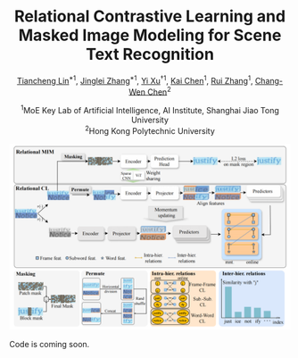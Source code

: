 <div align="center">

# Relational Contrastive Learning and Masked Image Modeling for Scene Text Recognition

[Tiancheng Lin](https://scholar.google.com/citations?user=-ok791gAAAAJ)<sup>*1</sup>, [Jinglei Zhang](https://thundervvv.github.io/)<sup>*1</sup>, [Yi Xu](https://scholar.google.com/citations?user=xkxpHcUAAAAJ)<sup>†1</sup>, [Kai Chen]()<sup>1</sup>, [Rui Zhang]()<sup>1</sup>, [Chang-Wen Chen](https://scholar.google.com/citations?user=w2HXPUUAAAAJ)<sup>2</sup> 

<sup>1</sup>MoE Key Lab of Artificial Intelligence, AI Institute, Shanghai Jiao Tong University <br>
<sup>2</sup>Hong Kong Polytechnic University

<img src="assets/framework.png" width="700">

</div>



Code is coming soon.
